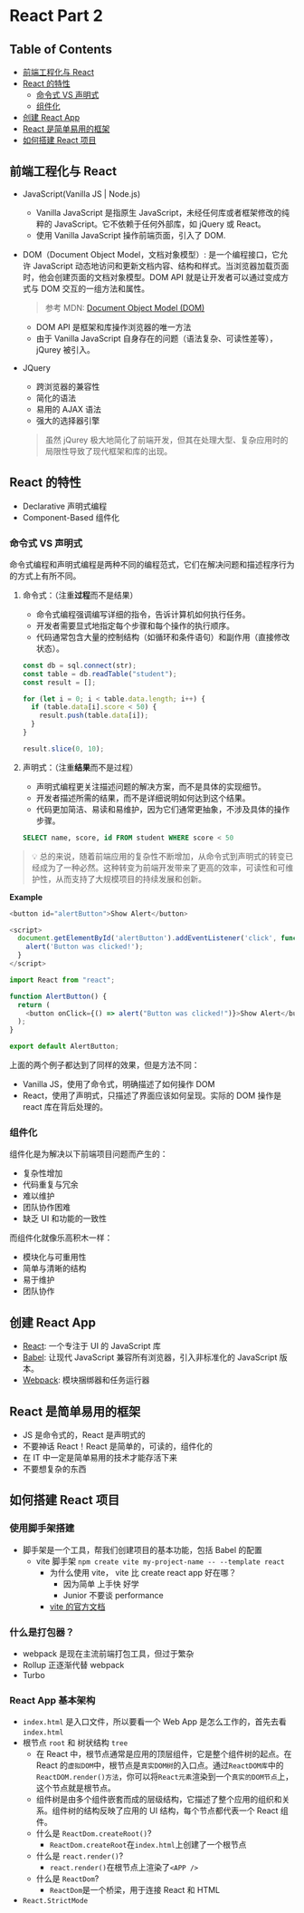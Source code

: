 # React Part 2

## Table of Contents

- [前端工程化与 React](#前端工程化与-react)
- [React 的特性](#react-的特性)
  - [命令式 VS 声明式](#命令式-vs-声明式)
  - [组件化](#组件化)
- [创建 React App](创建-react-app)
- [React 是简单易用的框架](#react-是简单易用的框架)
- [如何搭建 React 项目](#如何搭建-react-项目)

## 前端工程化与 React

- JavaScript(Vanilla JS | Node.js)

  - Vanilla JavaScript 是指原生 JavaScript，未经任何库或者框架修改的纯粹的 JavaScript。它不依赖于任何外部库，如 jQuery 或 React。
  - 使用 Vanilla JavaScript 操作前端页面，引入了 DOM.

- DOM（Document Object Model，文档对象模型）: 是一个编程接口，它允许 JavaScript 动态地访问和更新文档内容、结构和样式。当浏览器加载页面时，他会创建页面的文档对象模型。DOM API 就是让开发者可以通过变成方式与 DOM 交互的一组方法和属性。

  > 参考 MDN: [Document Object Model (DOM)](https://developer.mozilla.org/en-US/docs/Web/API/Document_Object_Model)

  - DOM API 是框架和库操作浏览器的唯一方法
  - 由于 Vanilla JavaScript 自身存在的问题（语法复杂、可读性差等），jQurey 被引入。

- JQuery

  - 跨浏览器的兼容性
  - 简化的语法
  - 易用的 AJAX 语法
  - 强大的选择器引擎

  > 虽然 jQurey 极大地简化了前端开发，但其在处理大型、复杂应用时的局限性导致了现代框架和库的出现。

## React 的特性

- Declarative 声明式编程
- Component-Based 组件化

### 命令式 VS 声明式

命令式编程和声明式编程是两种不同的编程范式，它们在解决问题和描述程序行为的方式上有所不同。

1. 命令式：（注重**过程**而不是结果）

   - 命令式编程强调编写详细的指令，告诉计算机如何执行任务。
   - 开发者需要显式地指定每个步骤和每个操作的执行顺序。
   - 代码通常包含大量的控制结构（如循环和条件语句）和副作用（直接修改状态）。

   ```js
   const db = sql.connect(str);
   const table = db.readTable("student");
   const result = [];

   for (let i = 0; i < table.data.length; i++) {
     if (table.data[i].score < 50) {
       result.push(table.data[i]);
     }
   }

   result.slice(0, 10);
   ```

2. 声明式：（注重**结果**而不是过程）

   - 声明式编程更关注描述问题的解决方案，而不是具体的实现细节。
   - 开发者描述所需的结果，而不是详细说明如何达到这个结果。
   - 代码更加简洁、易读和易维护，因为它们通常更抽象，不涉及具体的操作步骤。

   ```sql
   SELECT name, score, id FROM student WHERE score < 50
   ```

> 💡 总的来说，随着前端应用的复杂性不断增加，从命令式到声明式的转变已经成为了一种必然。这种转变为前端开发带来了更高的效率，可读性和可维护性，从而支持了大规模项目的持续发展和创新。

**Example**

```js
<button id="alertButton">Show Alert</button>

<script>
  document.getElementById('alertButton').addEventListener('click', function()) {
    alert('Button was clicked!');
  }
</script>
```

```js
import React from "react";

function AlertButton() {
  return (
    <button onClick={() => alert("Button was clicked!")}>Show Alert</button>
  );
}

export default AlertButton;
```

上面的两个例子都达到了同样的效果，但是方法不同：

- Vanilla JS，使用了命令式，明确描述了如何操作 DOM
- React，使用了声明式，只描述了界面应该如何呈现。实际的 DOM 操作是 react 库在背后处理的。

### 组件化

组件化是为解决以下前端项目问题而产生的：

- 复杂性增加
- 代码重复与冗余
- 难以维护
- 团队协作困难
- 缺乏 UI 和功能的一致性

而组件化就像乐高积木一样：

- 模块化与可重用性
- 简单与清晰的结构
- 易于维护
- 团队协作

## 创建 React App

- [React](https://react.dev/): 一个专注于 UI 的 JavaScript 库
- [Babel](https://babeljs.io/): 让现代 JavaScript 兼容所有浏览器，引入非标准化的 JavaScript 版本。
- [Webpack](https://webpack.js.org/): 模块捆绑器和任务运行器

## React 是简单易用的框架

- JS 是命令式的，React 是声明式的
- 不要神话 React！React 是简单的，可读的，组件化的
- 在 IT 中一定是简单易用的技术才能存活下来
- 不要想复杂的东西

## 如何搭建 React 项目

### 使用脚手架搭建

- 脚手架是一个工具，帮我们创建项目的基本功能，包括 Babel 的配置
  - vite 脚手架 `npm create vite my-project-name -- --template react`
    - 为什么使用 vite， vite 比 create react app 好在哪？
      - 因为简单 上手快 好学
      - Junior 不要谈 performance
    - [vite 的官方文档](https://vitejs.dev/)

### 什么是打包器？

- webpack 是现在主流前端打包工具，但过于繁杂
- Rollup 正逐渐代替 webpack
- Turbo

### React App 基本架构

- `index.html` 是入口文件，所以要看一个 Web App 是怎么工作的，首先去看 `index.html`
- 根节点 `root` 和 树状结构 `tree`
  - 在 React 中，根节点通常是应用的顶层组件，它是整个组件树的起点。在 React 的`虚拟DOM`中，根节点是`真实DOM树`的入口点。通过`ReactDOM库`中的`ReactDOM.render()方法`，你可以将`React元素`渲染到一个`真实的DOM节点`上，这个节点就是根节点。
  - 组件树是由多个组件嵌套而成的层级结构，它描述了整个应用的组织和关系。组件树的结构反映了应用的 UI 结构，每个节点都代表一个 React 组件。
  - 什么是 `ReactDom.createRoot()`?
    - `ReactDom.createRoot`在`index.html`上创建了一个根节点
  - 什么是 `react.render()`?
    - `react.render()`在根节点上渲染了`<APP />`
  - 什么是 `ReactDom`?
    - `ReactDom`是一个桥梁，用于连接 React 和 HTML
- `React.StrictMode`
